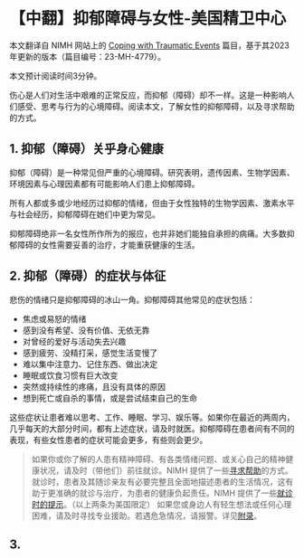 # 【中翻】抑郁障碍与女性-美国精卫中心

本文翻译自 NIMH 网站上的 [Coping with Traumatic Events](https://www.nimh.nih.gov/health/publications/depression-in-women) 篇目，基于其2023年更新的版本（篇目编号：23-MH-4779）。

本文预计阅读时间3分钟。

伤心是人们对生活中艰难的正常反应，而抑郁（障碍）却不一样。这是一种影响人们感受、思考与行为的心境障碍。阅读本文，了解女性的抑郁障碍，以及寻求帮助的方式。

## 1. 抑郁（障碍）关乎身心健康

抑郁（障碍）是一种常见但严重的心境障碍。研究表明，遗传因素、生物学因素、环境因素与心理因素都有可能影响人们患上抑郁障碍。

所有人都或多或少地经历过抑郁的情绪，但由于女性独特的生物学因素、激素水平与社会经历，抑郁障碍在她们中更为常见。

抑郁障碍绝非一名女性所作所为的报应，也并非她们能独自承担的病痛。大多数抑郁障碍的女性需要妥善的治疗，才能重获健康的生活。

## 2. 抑郁（障碍）的症状与体征

悲伤的情绪只是抑郁障碍的冰山一角。抑郁障碍其他常见的症状包括：

- 焦虑或易怒的情绪
- 感到没有希望、没有价值、无依无靠
- 对曾经的爱好与活动失去兴趣
- 感到疲劳、没精打采，感觉生活变慢了
- 难以集中注意力、记住东西、做出决定
- 睡眠或饮食习惯有巨大改变
- 突然或持续性的疼痛，且没有具体的原因
- 想到死亡或自杀的事情，或是尝试结束自己的生命

这些症状让患者难以思考、工作、睡眠、学习、娱乐等。如果你在最近的两周内，几乎每天的大部分时间，都有上述症状，请及时就医。抑郁障碍在患者间有不同的表现，有些女性患者的症状可能会更多，有些则会更少。

> 如果你或你了解的人患有精神障碍、有各类情绪问题、或关心自己的精神健康状况，请及时（带他们）前往就诊。NIMH 提供了一些[寻求帮助](https://www.nimh.nih.gov/health/find-help)的方式。
> 就诊时，患者及其随诊亲友有必要完整且全面地描述患者的生活情况，这有助于更准确的就诊与治疗，为患者的健康负起责任。NIMH 提供了一些[就诊时的提示](https://www.nimh.nih.gov/health/publications/tips-for-talking-with-your-health-care-provider)。（以上两条为美国限定）
> 如果您或身边人有轻生想法或任何心理困难，请及时寻找专业援助。若遇危急情况，请报警。详见[附录](../appendix.md#危机干预与报警)。

## 3. 

